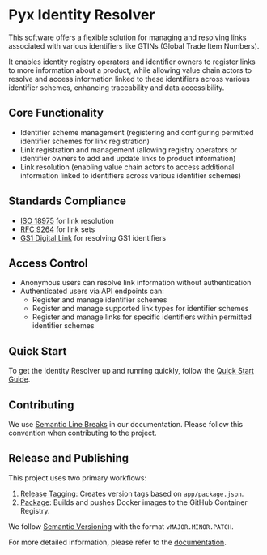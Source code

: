# Pyx Identity Resolver

This software offers a flexible solution for managing and resolving links associated with various identifiers like GTINs (Global Trade Item Numbers). 

It enables identity registry operators and identifier owners to register links to more information about a product, while allowing value chain actors to resolve and access information linked to these identifiers across various identifier schemes, enhancing traceability and data accessibility.

## Core Functionality

* Identifier scheme management (registering and configuring permitted identifier schemes for link registration)
* Link registration and management (allowing registry operators or identifier owners to add and update links to product information)
* Link resolution (enabling value chain actors to access additional information linked to identifiers across various identifier schemes)

## Standards Compliance

* [ISO 18975](https://www.iso.org/standard/85540.html) for link resolution
* [RFC 9264](https://datatracker.ietf.org/doc/html/rfc9264) for link sets
* [GS1 Digital Link](https://ref.gs1.org/standards/digital-link/1.1.3/) for resolving GS1 identifiers

## Access Control

* Anonymous users can resolve link information without authentication
* Authenticated users via API endpoints can:
    * Register and manage identifier schemes
    * Register and manage supported link types for identifier schemes
    * Register and manage links for specific identifiers within permitted identifier schemes

## Quick Start

To get the Identity Resolver up and running quickly, follow the [Quick Start Guide](./app/README.md).


## Contributing

We use [Semantic Line Breaks](https://sembr.org/) in our documentation. Please follow this convention when contributing to the project.

## Release and Publishing

This project uses two primary workflows:

1. [Release Tagging](./.github/workflows/release-tagging.yml): Creates version tags based on `app/package.json`.
2. [Package](./.github/workflows/package.yml): Builds and pushes Docker images to the GitHub Container Registry.

We follow [Semantic Versioning](https://semver.org/) with the format `vMAJOR.MINOR.PATCH`.

For more detailed information, please refer to the [documentation](docs/index.md).